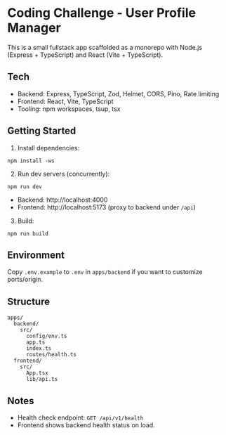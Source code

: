 # Coding Challenge - User Profile Manager

This is a small fullstack app scaffolded as a monorepo with Node.js (Express + TypeScript) and React (Vite + TypeScript).

## Tech
- Backend: Express, TypeScript, Zod, Helmet, CORS, Pino, Rate limiting
- Frontend: React, Vite, TypeScript
- Tooling: npm workspaces, tsup, tsx

## Getting Started

1. Install dependencies:
```
npm install -ws
```

2. Run dev servers (concurrently):
```
npm run dev
```
- Backend: http://localhost:4000
- Frontend: http://localhost:5173 (proxy to backend under `/api`)

3. Build:
```
npm run build
```

## Environment
Copy `.env.example` to `.env` in `apps/backend` if you want to customize ports/origin.

## Structure
```
apps/
  backend/
    src/
      config/env.ts
      app.ts
      index.ts
      routes/health.ts
  frontend/
    src/
      App.tsx
      lib/api.ts
```

## Notes
- Health check endpoint: `GET /api/v1/health`
- Frontend shows backend health status on load.
